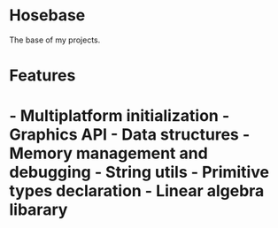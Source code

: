 # Hosebase
The base of my projects. 
<h1>Features<h1>
  - Multiplatform initialization
  - Graphics API
  - Data structures
  - Memory management and debugging
  - String utils
  - Primitive types declaration
  - Linear algebra libarary
